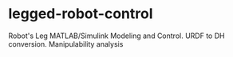 # legged-robot-control
Robot's Leg MATLAB/Simulink Modeling and Control. URDF to DH conversion. Manipulability analysis 
